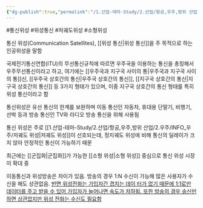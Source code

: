 ```yaml
---
{"dg-publish":true,"permalink":"/1.산업-테마-Study/2.산업/항공,우주,방위 산업/2.우주/INFO_우주/통신 위성/","created":"2024-11-20T21:02:29.528+09:00","updated":"2025-06-03T20:07:21.982+09:00"}
---
```


#통신위성 #위성통신 #저궤도위성 #소형위성 

통신 위성(Communication Satellites), [[위성 통신\|위성 통신]]을 주 목적으로 하는 인공위성을 말함 

국제전기통신연합(ITU)의 무선통신규칙에 따르면 우주국을 이용하는 통신을 총칭해서 우주무선통신이라고 하고, 여기에는 [[우주국과 지구국 사이의 통\|우주국과 지구국 사이의 통]]신, [[우주국 상호간의 통신\|우주국 상호간의 통신]], [[지구국 상호간의 통신\|지구국 상호간의 통신]] 등 3가지 형태가 있으며, 이중 지구국 상호간의 통신 형태를 특히 위성 통신이라고 함 

통신위성은 유선 통신의 한계를 보완하며 이동 통신인 자동차, 휴대용 단말기, 비행기, 선박 등과 방송 통신인 TV와 라디오 방송 통신을 위해 사용됨 

통신 위성은 주로 [[1.산업-테마-Study/2.산업/항공,우주,방위 산업/2.우주/INFO_우주/저궤도 위성\|저궤도 위성]]이 선호되는데, 정지궤도 위성에 비해 통신의 딜레이가 크지 않아 안정적인 통신이 가능하기 때문 

최근에는 [[군집화\|군집화]]가 가능한 [[소형 위성\|소형 위성]] 중심으로 통신 위성 시장이 확대 중

이동통신과 위성방송은 차이가 있음. 방송의 경우 1:N 수신이 가능해 많은 사용자가 수신을 해도 상관없음. [반면 위성전화는 가입자간 겹치는 데이 터가 없기 때문에 1:1로만 데이터를 주고 받을 수 있어 가입자가 늘어나면 속도가 저하됨. 또한 방송의 경우 송신만 하면 상관없지만 위성 전화는 수신도 필요함](★%2011.7_국내%20우주%20발사체%20제조시장%20분석.pdf#page=42&selection=174,0,400,3&color=yellow)
